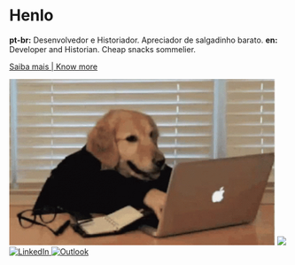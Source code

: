 # Henlo

**pt-br:** Desenvolvedor e Historiador. Apreciador de salgadinho barato.
**en:** Developer and Historian. Cheap snacks sommelier.

[Saiba mais | Know more](https://www.youtube.com/watch?v=dQw4w9WgXcQ)


<a>
    <img height="300em" src="Assets/doge.gif"/>
    <img height="150em" src="https://github-readme-stats.vercel.app/api/top-langs/?username=oieusouoede&hide=tex&layout=compact&theme=gotham"/>
</a>
<a target="_blank" href="https://www.linkedin.com/in/oieusouoede/">
    <img alt="LinkedIn" src="https://img.shields.io/badge/linkedin-%230077B5.svg?style=for-the-badge&logo=linkedin&logoColor=white"/>
</a>
<a target="_blank" href="mailto:edemarinho@outlook.com">
    <img alt="Outlook" src="https://img.shields.io/badge/Microsoft_Outlook-0078D4?style=for-the-badge&logo=microsoft-outlook&logoColor=white" />
</a>
